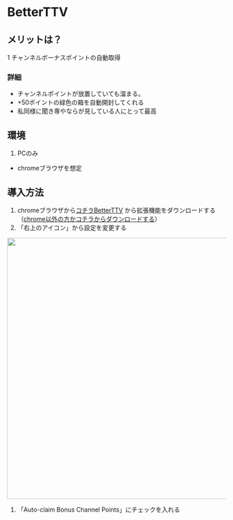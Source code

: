 # BetterTTV
## メリットは？
1 チャンネルボーナスポイントの自動取得
### 詳細
- チャンネルポイントが放置していても溜まる。 
- +50ポイントの緑色の箱を自動開封してくれる
- 私同様に聞き専やならが見している人にとって最高

## 環境
1. PCのみ
  - chromeブラウザを想定

## 導入方法
1. chromeブラウザから[コチラBetterTTV](https://chrome.google.com/webstore/detail/betterttv/ajopnjidmegmdimjlfnijceegpefgped?hl=ja) から拡張機能をダウンロードする（[chrome以外の方かコチラからダウンロードする](https://betterttv.com/)）
1. 「右上のアイコン」から設定を変更する
<img src="https://user-images.githubusercontent.com/113818239/191949102-88adbded-debb-4e78-8be5-f12abf207209.png" width=600>

1. 「Auto-claim Bonus Channel Points」にチェックを入れる
